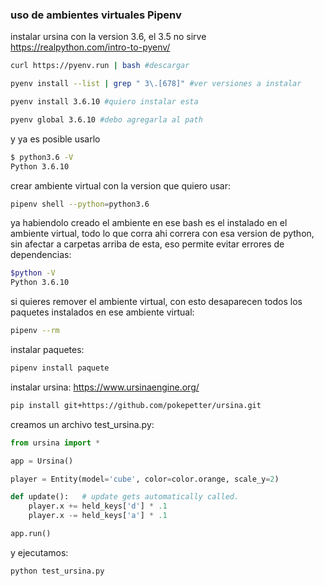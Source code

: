 
### uso de ambientes virtuales Pipenv

instalar ursina con la version 3.6, el 3.5 no sirve
https://realpython.com/intro-to-pyenv/
```bash
curl https://pyenv.run | bash #descargar

pyenv install --list | grep " 3\.[678]" #ver versiones a instalar

pyenv install 3.6.10 #quiero instalar esta

pyenv global 3.6.10 #debo agregarla al path


```
y ya es posible usarlo
```sh
$ python3.6 -V
Python 3.6.10
```

crear ambiente virtual con la version que quiero usar:
```sh
pipenv shell --python=python3.6
```
ya habiendolo creado el ambiente en ese bash es el instalado en el ambiente virtual, todo lo que corra ahi correra con esa version de python, sin afectar a carpetas arriba de esta, eso permite evitar errores de dependencias:
```sh
$python -V
Python 3.6.10
```
si quieres remover el ambiente virtual, con esto desaparecen todos los paquetes instalados en ese ambiente virtual:
```sh
pipenv --rm
```

instalar paquetes:
```sh
pipenv install paquete
```

instalar ursina:
https://www.ursinaengine.org/
```sh
pip install git+https://github.com/pokepetter/ursina.git
```

creamos un archivo test_ursina.py: 
```py
from ursina import *

app = Ursina()

player = Entity(model='cube', color=color.orange, scale_y=2)

def update():   # update gets automatically called.
    player.x += held_keys['d'] * .1
    player.x -= held_keys['a'] * .1

app.run() 
```

y ejecutamos:
```py
python test_ursina.py 
```





